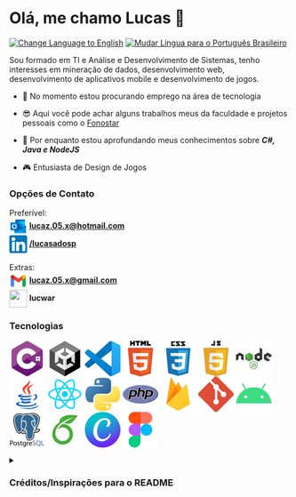 # Olá, me chamo Lucas 👋

<a href="https://github.com/Luccwar/Luccwar/blob/master/README.md"><img alt="Change Language to English" src="https://img.shields.io/badge/lang-en-darkred"></a> <a href="https://github.com/Luccwar/Luccwar/blob/master/README_PT-BR.md"><img alt="Mudar Língua para o Português Brasileiro" src="https://img.shields.io/badge/lang-pt--br-darkgreen" ></a>


Sou formado em TI e Análise e Desenvolvimento de Sistemas, tenho interesses em mineração de dados, desenvolvimento web, desenvolvimento de aplicativos mobile e desenvolvimento de jogos.

- 🔭 No momento estou procurando emprego na área de tecnologia

- 😎 Aqui você pode achar alguns trabalhos meus da faculdade e projetos pessoais como o [Fonostar](https://github.com/Luccwar/Fonostar-Android)

- 🤔 Por enquanto estou aprofundando meus conhecimentos sobre ***C#, Java e NodeJS***

- 🎮 Entusiasta de Design de Jogos

### Opções de Contato
Preferível: <br>
<a href="mailto:lucaz.05.x@hotmail.com"><img src="Contact/Outlook.png" width="32px" height="32px" align="center" /></a> **lucaz.05.x@hotmail.com**
<br>
<a href="https://www.linkedin.com/in/lucasadosp/"><img src="Contact/Linkedin.png" width="32px" height="32px" align="center" /></a> **[/lucasadosp](https://www.linkedin.com/in/lucasadosp/)**
<br> <br>
Extras: <br>
<a href="mailto:lucaz.05.x@gmail.com"><img src="Contact/Gmail.png" width="32px" height="32px" align="center" /></a> **lucaz.05.x@gmail.com**
<br>
<a href="https://discord.com/download"><img src="Contact/Discord.png" width="32px" height="32px" align="center" /></a> **lucwar**

### Tecnologias
<a href="https://learn.microsoft.com/dotnet/csharp/tour-of-csharp/"><img src="Tech/C%23.png" width="64px" height="64px" align="center" /></a>
<a href="https://unity.com/"><img src="Tech/Unity.png" width="64px" height="64px" align="center" /></a>
<a href="https://code.visualstudio.com/"><img src="Tech/VSCode.png" width="64px" height="64px" align="center" /></a>
<a href="https://developer.mozilla.org/docs/Web/HTML"><img src="Tech/HTML.png" width="64px" height="64px" align="center" /></a>
<a href="https://developer.mozilla.org/docs/Web/CSS"><img src="Tech/CSS.png" width="64px" height="64px" align="center" /></a>
<a href="https://developer.mozilla.org/docs/Web/JavaScript"><img src="Tech/Javascript.png" width="64px" height="64px" align="center" /></a>
<a href="https://nodejs.org/"><img src="Tech/NodeJS.png" width="64px" height="64px" align="center" /></a>
<a href="https://www.java.com/"><img src="Tech/Java.png" width="64px" height="64px" align="center" /></a>
<a href="https://react.dev/"><img src="Tech/React.png" width="64px" height="64px" align="center" /></a>
<a href="https://www.python.org/"><img src="Tech/Python.png" width="64px" height="64px" align="center" /></a>
<a href="https://www.php.net/"><img src="Tech/PHP.png" width="64px" height="64px" align="center" /></a>
<a href="https://firebase.google.com/"><img src="Tech/Firebase.png" width="64px" height="64px" align="center" /></a>
<a href="https://git-scm.com/"><img src="Tech/Git.png" width="64px" height="64px" align="center" /></a>
<a href="https://developer.android.com/"><img src="Tech/Android.png" width="64px" height="64px" align="center" /></a>
<a href="https://www.postgresql.org/"><img src="Tech/PostgreSQL.png" width="64px" height="64px" align="center" /></a>
<a href="https://pt.overleaf.com/"><img src="Tech/Overleaf.png" width="64px" height="64px" align="center" /></a>
<a href="https://www.canva.com/"><img src="Tech/Canva.png" width="64px" height="64px" align="center" /></a>
<a href="https://www.figma.com/"><img src="Tech/Figma.png" width="64px" height="64px" align="center" /></a>

<details>
<summary>
  <h3>Créditos/Inspirações para o README</h3>
</summary>
  <a href="https://github.com/abhisheknaiidu">Abhishek Naidu</a> e seu repositório <a href="https://github.com/abhisheknaiidu/awesome-github-profile-readme">awesome-github-profile-readme</a> <br>
  <a href="https://github.com/ai">Andrey Sitnik</a> e seu repositório <a href="https://github.com/ai/size-limit/tree/main">Size-Limit</a> <br>
  <a href="https://github.com/filiptronicek">Filip Troníček</a> <br>
  <a href="https://github.com/jonatasemidio">Jonatas Emidio</a> e seu repositório <a href="https://github.com/jonatasemidio/multilanguage-readme-pattern">multilanguage-readme-pattern</a> <br>
  <a href="https://github.com/matiassingers">Matias Singers</a> e seu repositório <a href="https://github.com/matiassingers/awesome-readme">Awesome-Readme</a><br>
  <a href="https://github.com/laura-perera">Laura Perera</a> <br>
  <a href="https://github.com/Prof-Rodrigo-Silva">Rodrigo Silva</a> <br>
</details>
